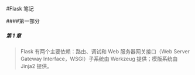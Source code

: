 #Flask 笔记

####第一部分

##### 第 1 章

> Flask 有两个主要依赖：路由、调试和 Web 服务器网关接口（Web Server Gateway Interface，WSGI）子系统由 Werkzeug 提供；模版系统由 Jinja2 提供。